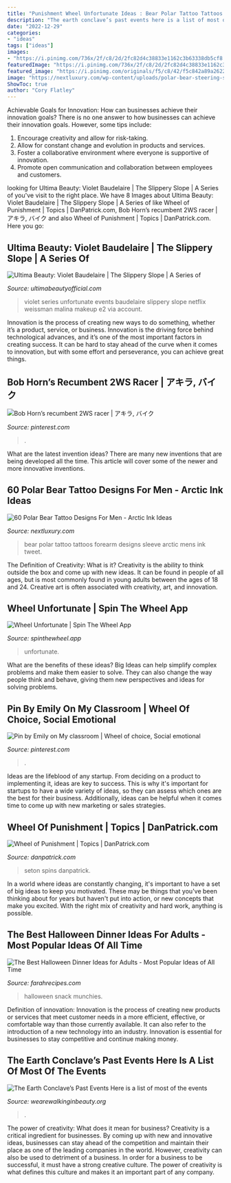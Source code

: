 ```yaml
---
title: "Punishment Wheel Unfortunate Ideas : Bear Polar Tattoo Tattoos Forearm Designs Sleeve Arctic Mens Ink Tweet"
description: "The earth conclave’s past events here is a list of most of the events"
date: "2022-12-29"
categories:
- "ideas"
tags: ["ideas"]
images:
- "https://i.pinimg.com/736x/2f/c8/2d/2fc82d4c38833e1162c3b63338db5cf8.jpg"
featuredImage: "https://i.pinimg.com/736x/2f/c8/2d/2fc82d4c38833e1162c3b63338db5cf8.jpg"
featured_image: "https://i.pinimg.com/originals/f5/c8/42/f5c842a89a262219dee9c932ddc90a91.jpg"
image: "https://nextluxury.com/wp-content/uploads/polar-bear-steering-ship-wheel-mens-forearm-sleeve-tattoos.jpg"
ShowToc: true
author: "Cory Flatley"
---
```



Achievable Goals for Innovation: How can businesses achieve their innovation goals?
There is no one answer to how businesses can achieve their innovation goals. However, some tips include:
1. Encourage creativity and allow for risk-taking.
2. Allow for constant change and evolution in products and services.
3. Foster a collaborative environment where everyone is supportive of innovation. 
4. Promote open communication and collaboration between employees and customers.

	

		
looking for Ultima Beauty: Violet Baudelaire | The Slippery Slope | A Series of you've visit to the right place. We have 8 Images about Ultima Beauty: Violet Baudelaire | The Slippery Slope | A Series of like Wheel of Punishment | Topics | DanPatrick.com, Bob Horn’s recumbent 2WS racer | アキラ, バイク and also Wheel of Punishment | Topics | DanPatrick.com. Here you go:
		
    
## Ultima Beauty: Violet Baudelaire | The Slippery Slope | A Series Of

<img loading=lazy src="https://4.bp.blogspot.com/-RwPRVYUG2S8/XMoqNgC-7eI/AAAAAAAAC_g/kWWpzX3GaIweQOaKfy6XRW2kURJ7b8cSQCLcBGAs/s1600/DSCN7713.JPG" onerror="this.onerror=null;this.src='https://tse1.mm.bing.net/th?id=OIP.6UyseVJvo8GwgdRAVmbFmQHaFj&amp;pid=15.1';" alt="Ultima Beauty: Violet Baudelaire | The Slippery Slope | A Series of">

_Source: ultimabeautyofficial.com_

>violet series unfortunate events baudelaire slippery slope netflix weissman malina makeup e2 via account. 

	

Innovation is the process of creating new ways to do something, whether it’s a product, service, or business. Innovation is the driving force behind technological advances, and it’s one of the most important factors in creating success. It can be hard to stay ahead of the curve when it comes to innovation, but with some effort and perseverance, you can achieve great things.

    
## Bob Horn’s Recumbent 2WS Racer | アキラ, バイク

<img loading=lazy src="https://i.pinimg.com/originals/f5/c8/42/f5c842a89a262219dee9c932ddc90a91.jpg" onerror="this.onerror=null;this.src='https://tse3.mm.bing.net/th?id=OIP.3dG6huhx0OTaHc6xpRVhQwHaEU&amp;pid=15.1';" alt="Bob Horn’s recumbent 2WS racer | アキラ, バイク">

_Source: pinterest.com_

>. 

	

What are the latest invention ideas?
There are many new inventions that are being developed all the time. This article will cover some of the newer and more innovative inventions.

    
## 60 Polar Bear Tattoo Designs For Men - Arctic Ink Ideas

<img loading=lazy src="https://nextluxury.com/wp-content/uploads/polar-bear-steering-ship-wheel-mens-forearm-sleeve-tattoos.jpg" onerror="this.onerror=null;this.src='https://tse4.mm.bing.net/th?id=OIP.HIIlOOXVsnnABXrODR-tPAHaHa&amp;pid=15.1';" alt="60 Polar Bear Tattoo Designs For Men - Arctic Ink Ideas">

_Source: nextluxury.com_

>bear polar tattoo tattoos forearm designs sleeve arctic mens ink tweet. 

	

The Definition of Creativity: What is it?
Creativity is the ability to think outside the box and come up with new ideas. It can be found in people of all ages, but is most commonly found in young adults between the ages of 18 and 24. Creative art is often associated with creativity, art, and innovation.

    
## Wheel Unfortunate | Spin The Wheel App

<img loading=lazy src="https://spinthewheel.app/assets/images/preview/wheel-unfortunate-5skJ.png" onerror="this.onerror=null;this.src='https://tse3.mm.bing.net/th?id=OIP.tzpyog_e3cqT3AIg86XEDgHaHa&amp;pid=15.1';" alt="Wheel Unfortunate | Spin The Wheel App">

_Source: spinthewheel.app_

>unfortunate. 

	

What are the benefits of these ideas?
Big Ideas can help simplify complex problems and make them easier to solve. They can also change the way people think and behave, giving them new perspectives and ideas for solving problems.

    
## Pin By Emily On My Classroom | Wheel Of Choice, Social Emotional

<img loading=lazy src="https://i.pinimg.com/736x/2f/c8/2d/2fc82d4c38833e1162c3b63338db5cf8.jpg" onerror="this.onerror=null;this.src='https://tse2.mm.bing.net/th?id=OIP.tcvEy22Dv1_fH3zDqrNL4AHaHH&amp;pid=15.1';" alt="Pin by Emily on My classroom | Wheel of choice, Social emotional">

_Source: pinterest.com_

>. 

	

Ideas are the lifeblood of any startup. From deciding on a product to implementing it, ideas are key to success. This is why it's important for startups to have a wide variety of ideas, so they can assess which ones are the best for their business. Additionally, ideas can be helpful when it comes time to come up with new marketing or sales strategies.

    
## Wheel Of Punishment | Topics | DanPatrick.com

<img loading=lazy src="https://37vd7g8in0okzylmy5d5j15j-wpengine.netdna-ssl.com/wp-content/uploads/2016/01/seton-spins-wheel-of-punishment-720x405.jpg" onerror="this.onerror=null;this.src='https://tse3.mm.bing.net/th?id=OIP.Oug_z4PSeCbWjX3BU7Hl5gHaEK&amp;pid=15.1';" alt="Wheel of Punishment | Topics | DanPatrick.com">

_Source: danpatrick.com_

>seton spins danpatrick. 

	

In a world where ideas are constantly changing, it's important to have a set of big ideas to keep you motivated. These may be things that you've been thinking about for years but haven't put into action, or new concepts that make you excited. With the right mix of creativity and hard work, anything is possible.

    
## The Best Halloween Dinner Ideas For Adults - Most Popular Ideas Of All Time

<img loading=lazy src="https://farahrecipes.com/wp-content/uploads/2019/09/halloween-dinner-ideas-for-adults-new-pre-candy-halloween-dinner-ideas-of-halloween-dinner-ideas-for-adults.jpg" onerror="this.onerror=null;this.src='https://tse2.mm.bing.net/th?id=OIP.RZPy6_TuPec0eH1KXuO3FwHaHa&amp;pid=15.1';" alt="The Best Halloween Dinner Ideas for Adults - Most Popular Ideas of All Time">

_Source: farahrecipes.com_

>halloween snack munchies. 

	

Definition of innovation:
Innovation is the process of creating new products or services that meet customer needs in a more efficient, effective, or comfortable way than those currently available. It can also refer to the introduction of a new technology into an industry. Innovation is essential for businesses to stay competitive and continue making money.

    
## The Earth Conclave’s Past Events Here Is A List Of Most Of The Events

<img loading=lazy src="https://wearewalkinginbeauty.org/Walking_in_Beauty/The_Earth_Conclaves_Past_Events_files/DSC03564.jpg" onerror="this.onerror=null;this.src='https://tse4.mm.bing.net/th?id=OIP.amnUDNiEZL8qxIUiqrrq8gHaE-&amp;pid=15.1';" alt="The Earth Conclave’s Past Events Here is a list of most of the events">

_Source: wearewalkinginbeauty.org_

>. 

	

The power of creativity: What does it mean for business?
Creativity is a critical ingredient for businesses. By coming up with new and innovative ideas, businesses can stay ahead of the competition and maintain their place as one of the leading companies in the world. However, creativity can also be used to detriment of a business. In order for a business to be successful, it must have a strong creative culture. The power of creativity is what defines this culture and makes it an important part of any company.

